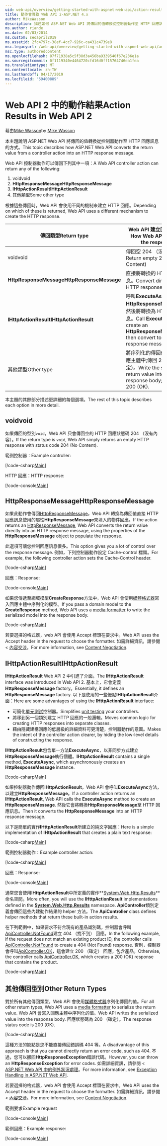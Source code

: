 ```yaml
---
uid: web-api/overview/getting-started-with-aspnet-web-api/action-results
title: 動作會導致 Web API 2-ASP.NET 4.x
author: MikeWasson
description: 描述如何 ASP.NET Web API 將傳回的值轉換從控制器動作至 HTTP 回應訊息中 ASP.NET 4.x。
ms.author: riande
ms.date: 02/03/2014
ms.custom: seoapril2019
ms.assetid: 2fc4797c-38ef-4cc7-926c-ca431c4739e8
msc.legacyurl: /web-api/overview/getting-started-with-aspnet-web-api/action-results
msc.type: authoredcontent
ms.openlocfilehash: 87f71938a5c5f38d3a456ba9339540f67e236e1a
ms.sourcegitcommit: 0f1119340e4464720cfd16d0ff15764746ea1fea
ms.translationtype: MT
ms.contentlocale: zh-TW
ms.lasthandoff: 04/17/2019
ms.locfileid: "59400889"
---
```

# <a name="action-results-in-web-api-2"></a><span data-ttu-id="51e33-103">Web API 2 中的動作結果</span><span class="sxs-lookup"><span data-stu-id="51e33-103">Action Results in Web API 2</span></span>

<span data-ttu-id="51e33-104">藉由[Mike Wasson](https://github.com/MikeWasson)</span><span class="sxs-lookup"><span data-stu-id="51e33-104">by [Mike Wasson](https://github.com/MikeWasson)</span></span>

<span data-ttu-id="51e33-105">本主題說明 ASP.NET Web API 將傳回的值轉換從控制器動作至 HTTP 回應訊息的方式。</span><span class="sxs-lookup"><span data-stu-id="51e33-105">This topic describes how ASP.NET Web API converts the return value from a controller action into an HTTP response message.</span></span>

<span data-ttu-id="51e33-106">Web API 控制器動作可以傳回下列其中一項：</span><span class="sxs-lookup"><span data-stu-id="51e33-106">A Web API controller action can return any of the following:</span></span>

1. <span data-ttu-id="51e33-107">void</span><span class="sxs-lookup"><span data-stu-id="51e33-107">void</span></span>
2. <span data-ttu-id="51e33-108">**HttpResponseMessage**</span><span class="sxs-lookup"><span data-stu-id="51e33-108">**HttpResponseMessage**</span></span>
3. <span data-ttu-id="51e33-109">**IHttpActionResult**</span><span class="sxs-lookup"><span data-stu-id="51e33-109">**IHttpActionResult**</span></span>
4. <span data-ttu-id="51e33-110">其他類型</span><span class="sxs-lookup"><span data-stu-id="51e33-110">Some other type</span></span>

<span data-ttu-id="51e33-111">根據這些傳回時，Web API 會使用不同的機制來建立 HTTP 回應。</span><span class="sxs-lookup"><span data-stu-id="51e33-111">Depending on which of these is returned, Web API uses a different mechanism to create the HTTP response.</span></span>

| <span data-ttu-id="51e33-112">傳回類型</span><span class="sxs-lookup"><span data-stu-id="51e33-112">Return type</span></span> | <span data-ttu-id="51e33-113">Web API 建立回應的方式</span><span class="sxs-lookup"><span data-stu-id="51e33-113">How Web API creates the response</span></span> |
| --- | --- |
| <span data-ttu-id="51e33-114">void</span><span class="sxs-lookup"><span data-stu-id="51e33-114">void</span></span> | <span data-ttu-id="51e33-115">傳回空 204 （沒有內容）</span><span class="sxs-lookup"><span data-stu-id="51e33-115">Return empty 204 (No Content)</span></span> |
| <span data-ttu-id="51e33-116">**HttpResponseMessage**</span><span class="sxs-lookup"><span data-stu-id="51e33-116">**HttpResponseMessage**</span></span> | <span data-ttu-id="51e33-117">直接將轉換的 HTTP 回應訊息。</span><span class="sxs-lookup"><span data-stu-id="51e33-117">Convert directly to an HTTP response message.</span></span> |
| <span data-ttu-id="51e33-118">**IHttpActionResult**</span><span class="sxs-lookup"><span data-stu-id="51e33-118">**IHttpActionResult**</span></span> | <span data-ttu-id="51e33-119">呼叫**ExecuteAsync**來建立**HttpResponseMessage**，然後將轉換為 HTTP 回應訊息。</span><span class="sxs-lookup"><span data-stu-id="51e33-119">Call **ExecuteAsync** to create an **HttpResponseMessage**, then convert to an HTTP response message.</span></span> |
| <span data-ttu-id="51e33-120">其他類型</span><span class="sxs-lookup"><span data-stu-id="51e33-120">Other type</span></span> | <span data-ttu-id="51e33-121">將序列化的傳回值寫入至回應主體中;傳回 200 （確定）。</span><span class="sxs-lookup"><span data-stu-id="51e33-121">Write the serialized return value into the response body; return 200 (OK).</span></span> |

<span data-ttu-id="51e33-122">本主題的其餘部分描述更詳細的每個選項。</span><span class="sxs-lookup"><span data-stu-id="51e33-122">The rest of this topic describes each option in more detail.</span></span>

## <a name="void"></a><span data-ttu-id="51e33-123">void</span><span class="sxs-lookup"><span data-stu-id="51e33-123">void</span></span>

<span data-ttu-id="51e33-124">如果傳回的型別`void`，Web API 只會傳回空的 HTTP 回應狀態碼 204 （沒有內容）。</span><span class="sxs-lookup"><span data-stu-id="51e33-124">If the return type is `void`, Web API simply returns an empty HTTP response with status code 204 (No Content).</span></span>

<span data-ttu-id="51e33-125">範例控制器：</span><span class="sxs-lookup"><span data-stu-id="51e33-125">Example controller:</span></span>

[!code-csharp[Main](action-results/samples/sample1.cs)]

<span data-ttu-id="51e33-126">HTTP 回應：</span><span class="sxs-lookup"><span data-stu-id="51e33-126">HTTP response:</span></span>

[!code-console[Main](action-results/samples/sample2.cmd)]

## <a name="httpresponsemessage"></a><span data-ttu-id="51e33-127">HttpResponseMessage</span><span class="sxs-lookup"><span data-stu-id="51e33-127">HttpResponseMessage</span></span>

<span data-ttu-id="51e33-128">如果此動作會傳回[HttpResponseMessage](https://msdn.microsoft.com/library/system.net.http.httpresponsemessage.aspx)，Web API 轉換為傳回值直接 HTTP 回應訊息使用的屬性**HttpResponseMessage**來填入的物件回應。</span><span class="sxs-lookup"><span data-stu-id="51e33-128">If the action returns an [HttpResponseMessage](https://msdn.microsoft.com/library/system.net.http.httpresponsemessage.aspx), Web API converts the return value directly into an HTTP response message, using the properties of the **HttpResponseMessage** object to populate the response.</span></span>

<span data-ttu-id="51e33-129">此選項可讓您控制回應訊息很多。</span><span class="sxs-lookup"><span data-stu-id="51e33-129">This option gives you a lot of control over the response message.</span></span> <span data-ttu-id="51e33-130">例如，下列控制器動作設定 Cache-control 標頭。</span><span class="sxs-lookup"><span data-stu-id="51e33-130">For example, the following controller action sets the Cache-Control header.</span></span>

[!code-csharp[Main](action-results/samples/sample3.cs)]

<span data-ttu-id="51e33-131">回應：</span><span class="sxs-lookup"><span data-stu-id="51e33-131">Response:</span></span>

[!code-console[Main](action-results/samples/sample4.cmd?highlight=2)]

<span data-ttu-id="51e33-132">如果您傳遞至網域模型**CreateResponse**方法中，Web API 會使用[媒體格式器](../formats-and-model-binding/media-formatters.md)寫入回應主體中序列化的模型。</span><span class="sxs-lookup"><span data-stu-id="51e33-132">If you pass a domain model to the **CreateResponse** method, Web API uses a [media formatter](../formats-and-model-binding/media-formatters.md) to write the serialized model into the response body.</span></span>

[!code-csharp[Main](action-results/samples/sample5.cs)]

<span data-ttu-id="51e33-133">若要選擇的格式器，web API 會使用 Accept 標頭在要求中。</span><span class="sxs-lookup"><span data-stu-id="51e33-133">Web API uses the Accept header in the request to choose the formatter.</span></span> <span data-ttu-id="51e33-134">如需詳細資訊，請參閱 <<c0> [ 內容交涉](../formats-and-model-binding/content-negotiation.md)。</span><span class="sxs-lookup"><span data-stu-id="51e33-134">For more information, see [Content Negotiation](../formats-and-model-binding/content-negotiation.md).</span></span>

## <a name="ihttpactionresult"></a><span data-ttu-id="51e33-135">IHttpActionResult</span><span class="sxs-lookup"><span data-stu-id="51e33-135">IHttpActionResult</span></span>

<span data-ttu-id="51e33-136">**IHttpActionResult** Web API 2 中引進了介面。</span><span class="sxs-lookup"><span data-stu-id="51e33-136">The **IHttpActionResult** interface was introduced in Web API 2.</span></span> <span data-ttu-id="51e33-137">基本上，它會定義**HttpResponseMessage** factory。</span><span class="sxs-lookup"><span data-stu-id="51e33-137">Essentially, it defines an **HttpResponseMessage** factory.</span></span> <span data-ttu-id="51e33-138">以下是使用的一些優點**IHttpActionResult**介面：</span><span class="sxs-lookup"><span data-stu-id="51e33-138">Here are some advantages of using the **IHttpActionResult** interface:</span></span>

- <span data-ttu-id="51e33-139">可簡化[單元測試](../testing-and-debugging/unit-testing-controllers-in-web-api.md)控制器。</span><span class="sxs-lookup"><span data-stu-id="51e33-139">Simplifies [unit testing](../testing-and-debugging/unit-testing-controllers-in-web-api.md) your controllers.</span></span>
- <span data-ttu-id="51e33-140">將移到另一個類別建立 HTTP 回應的一般邏輯。</span><span class="sxs-lookup"><span data-stu-id="51e33-140">Moves common logic for creating HTTP responses into separate classes.</span></span>
- <span data-ttu-id="51e33-141">藉由隱藏建構回應的低層級的詳細資料可更清楚，控制器動作的意圖。</span><span class="sxs-lookup"><span data-stu-id="51e33-141">Makes the intent of the controller action clearer, by hiding the low-level details of constructing the response.</span></span>

<span data-ttu-id="51e33-142">**IHttpActionResult**包含單一方法**ExecuteAsync**，以非同步方式建立**HttpResponseMessage**執行個體。</span><span class="sxs-lookup"><span data-stu-id="51e33-142">**IHttpActionResult** contains a single method, **ExecuteAsync**, which asynchronously creates an **HttpResponseMessage** instance.</span></span>

[!code-csharp[Main](action-results/samples/sample6.cs)]

<span data-ttu-id="51e33-143">如果控制器動作傳回**IHttpActionResult**，Web API 會呼叫**ExecuteAsync**方法，以建立**HttpResponseMessage**。</span><span class="sxs-lookup"><span data-stu-id="51e33-143">If a controller action returns an **IHttpActionResult**, Web API calls the **ExecuteAsync** method to create an **HttpResponseMessage**.</span></span> <span data-ttu-id="51e33-144">然後它會將轉換**HttpResponseMessage**至 HTTP 回應訊息。</span><span class="sxs-lookup"><span data-stu-id="51e33-144">Then it converts the **HttpResponseMessage** into an HTTP response message.</span></span>

<span data-ttu-id="51e33-145">以下是簡單的實作**IHttpActionResult**所建立的純文字回應：</span><span class="sxs-lookup"><span data-stu-id="51e33-145">Here is a simple implementation of **IHttpActionResult** that creates a plain text response:</span></span>

[!code-csharp[Main](action-results/samples/sample7.cs)]

<span data-ttu-id="51e33-146">範例控制器動作：</span><span class="sxs-lookup"><span data-stu-id="51e33-146">Example controller action:</span></span>

[!code-csharp[Main](action-results/samples/sample8.cs)]

<span data-ttu-id="51e33-147">回應：</span><span class="sxs-lookup"><span data-stu-id="51e33-147">Response:</span></span>

[!code-console[Main](action-results/samples/sample9.cmd)]

<span data-ttu-id="51e33-148">通常您會使用**IHttpActionResult**中所定義的實作**[System.Web.Http.Results](https://msdn.microsoft.com/library/system.web.http.results.aspx)** 命名空間。</span><span class="sxs-lookup"><span data-stu-id="51e33-148">More often, you will use the **IHttpActionResult** implementations defined in the **[System.Web.Http.Results](https://msdn.microsoft.com/library/system.web.http.results.aspx)** namespace.</span></span> <span data-ttu-id="51e33-149">**ApiController**類別定義會傳回這些內建動作結果的 helper 方法。</span><span class="sxs-lookup"><span data-stu-id="51e33-149">The **ApiController** class defines helper methods that return these built-in action results.</span></span>

<span data-ttu-id="51e33-150">在下列範例中，如果要求不符合現有的產品識別碼，控制器會呼叫[ApiController.NotFound](https://msdn.microsoft.com/library/system.web.http.apicontroller.notfound.aspx)建立 404 （找不到） 回應。</span><span class="sxs-lookup"><span data-stu-id="51e33-150">In the following example, if the request does not match an existing product ID, the controller calls [ApiController.NotFound](https://msdn.microsoft.com/library/system.web.http.apicontroller.notfound.aspx) to create a 404 (Not Found) response.</span></span> <span data-ttu-id="51e33-151">否則，控制器會呼叫[ApiController.OK](https://msdn.microsoft.com/library/dn314591.aspx)，這會建立 200 （確定） 回應，包含產品。</span><span class="sxs-lookup"><span data-stu-id="51e33-151">Otherwise, the controller calls [ApiController.OK](https://msdn.microsoft.com/library/dn314591.aspx), which creates a 200 (OK) response that contains the product.</span></span>

[!code-csharp[Main](action-results/samples/sample10.cs)]

## <a name="other-return-types"></a><span data-ttu-id="51e33-152">其他傳回型別</span><span class="sxs-lookup"><span data-stu-id="51e33-152">Other Return Types</span></span>

<span data-ttu-id="51e33-153">對於所有其他傳回類型，Web API 會使用[媒體格式器](../formats-and-model-binding/media-formatters.md)序列化傳回的值。</span><span class="sxs-lookup"><span data-stu-id="51e33-153">For all other return types, Web API uses a [media formatter](../formats-and-model-binding/media-formatters.md) to serialize the return value.</span></span> <span data-ttu-id="51e33-154">Web API 會寫入回應主體中序列化的值。</span><span class="sxs-lookup"><span data-stu-id="51e33-154">Web API writes the serialized value into the response body.</span></span> <span data-ttu-id="51e33-155">回應狀態碼為 200 （確定）。</span><span class="sxs-lookup"><span data-stu-id="51e33-155">The response status code is 200 (OK).</span></span>

[!code-csharp[Main](action-results/samples/sample11.cs)]

<span data-ttu-id="51e33-156">這種方法的缺點是您不能直接傳回錯誤碼 404 等。</span><span class="sxs-lookup"><span data-stu-id="51e33-156">A disadvantage of this approach is that you cannot directly return an error code, such as 404.</span></span> <span data-ttu-id="51e33-157">不過，您可以擲回**HttpResponseException**錯誤代碼。</span><span class="sxs-lookup"><span data-stu-id="51e33-157">However, you can throw an **HttpResponseException** for error codes.</span></span> <span data-ttu-id="51e33-158">如需詳細資訊，請參閱 < [ASP.NET Web API 中的例外狀況處理](../error-handling/exception-handling.md)。</span><span class="sxs-lookup"><span data-stu-id="51e33-158">For more information, see [Exception Handling in ASP.NET Web API](../error-handling/exception-handling.md).</span></span>

<span data-ttu-id="51e33-159">若要選擇的格式器，web API 會使用 Accept 標頭在要求中。</span><span class="sxs-lookup"><span data-stu-id="51e33-159">Web API uses the Accept header in the request to choose the formatter.</span></span> <span data-ttu-id="51e33-160">如需詳細資訊，請參閱 <<c0> [ 內容交涉](../formats-and-model-binding/content-negotiation.md)。</span><span class="sxs-lookup"><span data-stu-id="51e33-160">For more information, see [Content Negotiation](../formats-and-model-binding/content-negotiation.md).</span></span>

<span data-ttu-id="51e33-161">範例要求</span><span class="sxs-lookup"><span data-stu-id="51e33-161">Example request</span></span>

[!code-console[Main](action-results/samples/sample12.cmd)]

<span data-ttu-id="51e33-162">範例回應：</span><span class="sxs-lookup"><span data-stu-id="51e33-162">Example response:</span></span>

[!code-console[Main](action-results/samples/sample13.cmd)]
